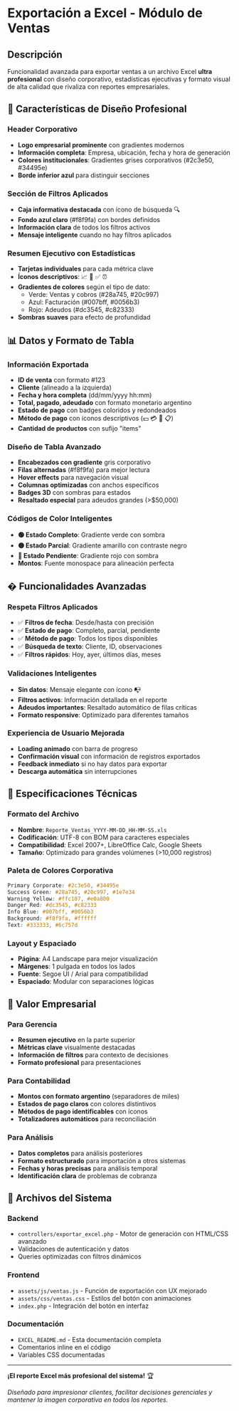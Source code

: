 # Exportación a Excel - Módulo de Ventas

## Descripción
Funcionalidad avanzada para exportar ventas a un archivo Excel **ultra profesional** con diseño corporativo, estadísticas ejecutivas y formato visual de alta calidad que rivaliza con reportes empresariales.

## 🎨 Características de Diseño Profesional

### Header Corporativo
- **Logo empresarial prominente** con gradientes modernos
- **Información completa**: Empresa, ubicación, fecha y hora de generación
- **Colores institucionales**: Gradientes grises corporativos (#2c3e50, #34495e)
- **Borde inferior azul** para distinguir secciones

### Sección de Filtros Aplicados
- **Caja informativa destacada** con ícono de búsqueda 🔍
- **Fondo azul claro** (#f8f9fa) con bordes definidos
- **Información clara** de todos los filtros activos
- **Mensaje inteligente** cuando no hay filtros aplicados

### Resumen Ejecutivo con Estadísticas
- **Tarjetas individuales** para cada métrica clave
- **Íconos descriptivos**: 📈 📰 ✅ ⏰
- **Gradientes de colores** según el tipo de dato:
  - Verde: Ventas y cobros (#28a745, #20c997)
  - Azul: Facturación (#007bff, #0056b3)  
  - Rojo: Adeudos (#dc3545, #c82333)
- **Sombras suaves** para efecto de profundidad

## 📊 Datos y Formato de Tabla

### Información Exportada
- **ID de venta** con formato #123
- **Cliente** (alineado a la izquierda)
- **Fecha y hora completa** (dd/mm/yyyy hh:mm)
- **Total, pagado, adeudado** con formato monetario argentino
- **Estado de pago** con badges coloridos y redondeados
- **Método de pago** con íconos descriptivos (💵 💳 🏦 📋)
- **Cantidad de productos** con sufijo "items"

### Diseño de Tabla Avanzado
- **Encabezados con gradiente** gris corporativo
- **Filas alternadas** (#f8f9fa) para mejor lectura
- **Hover effects** para navegación visual
- **Columnas optimizadas** con anchos específicos
- **Badges 3D** con sombras para estados
- **Resaltado especial** para adeudos grandes (>$50,000)

### Códigos de Color Inteligentes
- **🟢 Estado Completo**: Gradiente verde con sombra
- **🟡 Estado Parcial**: Gradiente amarillo con contraste negro
- **🔴 Estado Pendiente**: Gradiente rojo con sombra
- **Montos**: Fuente monospace para alineación perfecta

## � Funcionalidades Avanzadas

### Respeta Filtros Aplicados
- ✅ **Filtros de fecha**: Desde/hasta con precisión
- ✅ **Estado de pago**: Completo, parcial, pendiente
- ✅ **Método de pago**: Todos los tipos disponibles
- ✅ **Búsqueda de texto**: Cliente, ID, observaciones
- ✅ **Filtros rápidos**: Hoy, ayer, últimos días, meses

### Validaciones Inteligentes
- **Sin datos**: Mensaje elegante con ícono 📭
- **Filtros activos**: Información detallada en el reporte
- **Adeudos importantes**: Resaltado automático de filas críticas
- **Formato responsive**: Optimizado para diferentes tamaños

### Experiencia de Usuario Mejorada
- **Loading animado** con barra de progreso
- **Confirmación visual** con información de registros exportados
- **Feedback inmediato** si no hay datos para exportar
- **Descarga automática** sin interrupciones

## 📁 Especificaciones Técnicas

### Formato del Archivo
- **Nombre**: `Reporte_Ventas_YYYY-MM-DD_HH-MM-SS.xls`
- **Codificación**: UTF-8 con BOM para caracteres especiales
- **Compatibilidad**: Excel 2007+, LibreOffice Calc, Google Sheets
- **Tamaño**: Optimizado para grandes volúmenes (>10,000 registros)

### Paleta de Colores Corporativa
```css
Primary Corporate: #2c3e50, #34495e
Success Green: #28a745, #20c997, #1e7e34
Warning Yellow: #ffc107, #e0a800
Danger Red: #dc3545, #c82333
Info Blue: #007bff, #0056b3
Background: #f8f9fa, #ffffff
Text: #333333, #6c757d
```

### Layout y Espaciado
- **Página**: A4 Landscape para mejor visualización
- **Márgenes**: 1 pulgada en todos los lados
- **Fuente**: Segoe UI / Arial para compatibilidad
- **Espaciado**: Modular con separaciones lógicas

## 💼 Valor Empresarial

### Para Gerencia
- **Resumen ejecutivo** en la parte superior
- **Métricas clave** visualmente destacadas
- **Información de filtros** para contexto de decisiones
- **Formato profesional** para presentaciones

### Para Contabilidad
- **Montos con formato argentino** (separadores de miles)
- **Estados de pago claros** con colores distintivos
- **Métodos de pago identificables** con íconos
- **Totalizadores automáticos** para reconciliación

### Para Análisis
- **Datos completos** para análisis posteriores
- **Formato estructurado** para importación a otros sistemas
- **Fechas y horas precisas** para análisis temporal
- **Identificación clara** de problemas de cobranza

## 🔧 Archivos del Sistema

### Backend
- `controllers/exportar_excel.php` - Motor de generación con HTML/CSS avanzado
- Validaciones de autenticación y datos
- Queries optimizadas con filtros dinámicos

### Frontend  
- `assets/js/ventas.js` - Función de exportación con UX mejorado
- `assets/css/ventas.css` - Estilos del botón con animaciones
- `index.php` - Integración del botón en interfaz

### Documentación
- `EXCEL_README.md` - Esta documentación completa
- Comentarios inline en el código
- Variables CSS documentadas

---

**¡El reporte Excel más profesional del sistema!** 🏆

*Diseñado para impresionar clientes, facilitar decisiones gerenciales y mantener la imagen corporativa en todos los reportes.*
